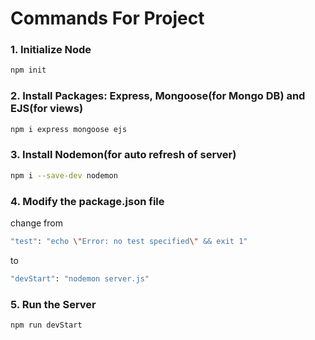 # Commands For Project

### 1. Initialize Node
```sh
npm init
```

### 2. Install Packages: Express, Mongoose(for Mongo DB) and EJS(for views)
```sh
npm i express mongoose ejs
```

### 3. Install Nodemon(for auto refresh of server)
```sh
npm i --save-dev nodemon
```

### 4. Modify the package.json file
change from
```sh
"test": "echo \"Error: no test specified\" && exit 1"
```
to
```sh
"devStart": "nodemon server.js"
```

### 5. Run the Server
```sh
npm run devStart
```
